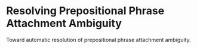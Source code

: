 # Resolving Prepositional Phrase Attachment Ambiguity

Toward automatic resolution of prepositional phrase attachment ambiguity. 